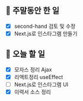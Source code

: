 ## 🐣 주말동안 한 일

- [x] second-hand 검토 및 수정
- [x] Next.js로 인스타그램 만들기

## 🐤 오늘 할 일

- [x] 모자스 정리 Ajax
- [x] 리액트정리 useEffect
- [ ] Next.js로 인스타그램 UI
- [x] 이력서 소스 정리

